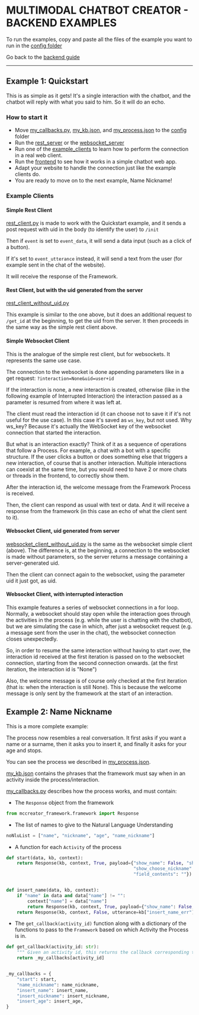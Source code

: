 # MULTIMODAL CHATBOT CREATOR - BACKEND EXAMPLES

To run the examples, copy and paste all the files of the example you want to run in the [config folder](../config)

Go back to the [backend guide](../README.md)
___

## Example 1: Quickstart

[comment]: <> (TODO: We need to add example pics)

This is as simple as it gets! It's a single interaction with the chatbot, and the chatbot will reply with what you said to him. So it will do an echo.

### How to start it

* Move [my_callbacks.py](quickstart/my_callbacks.py), [my_kb.json](quickstart/my_kb.json), and [my_process.json](quickstart/my_process.json) to the [config](../config) folder
* Run the [rest_server](../rest_server.py) or the [websocket_server](../websocket_server.py)
* Run one of the [example_clients](quickstart/example_clients/) to learn how to perform the connection in a real web client.
* Run the [frontend](../../frontend/README.md) to see how it works in a simple chatbot web app.
* Adapt your website to handle the connection just like the example clients do.
* You are ready to move on to the next example, Name Nickname!

### Example Clients

#### Simple Rest Client
[rest_client.py](quickstart/example_clients/rest_client.py) is made to work with the Quickstart example, and it sends a post request with uid in the body (to identify the user) to `/init`

Then if `event` is set to `event_data`, it will send a data input (such as a click of a button).

If it's set to `event_utterance` instead, it will send a text from the user (for example sent in the chat of the website).

It will receive the response of the Framework.

#### Rest Client, but with the uid generated from the server
[rest_client_without_uid.py](quickstart/example_clients/rest_client_without_uid.py)

This example is similar to the one above, but it does an additional request to `/get_id` at the beginning, to get the uid from the server. It then proceeds in the same way as the simple rest client above.

#### Simple Websocket Client

This is the analogue of the simple rest client, but for websockets. It represents the same use case.

The connection to the websocket is done appending parameters like in a get request: `?interaction=None&uid=user+id`

If the interaction is none, a new interaction is created, otherwise (like in the following example of Interrupted Interaction) the interaction passed as a parameter is resumed from where it was left at.

The client must read the interaction id (it can choose not to save it if it's not useful for the use case). In this case it's saved as `ws_key`, but not used. Why ws_key? Because it's actually the WebSocket key of the websocket connection that started the interaction.

But what is an interaction exactly? Think of it as a sequence of operations that follow a Process. For example, a chat with a bot with a specific structure. If the user clicks a button or does something else that triggers a new interaction, of course that is another interaction. Multiple interactions can coexist at the same time, but you would need to have 2 or more chats or threads in the frontend, to correctly show them.

After the interaction id, the welcome message from the Framework Process is received.

Then, the client can respond as usual with text or data.
And it will receive a response from the framework (in this case an echo of what the client sent to it).

#### Websocket Client, uid generated from server

[websocket_client_without_uid.py](quickstart/example_clients/websocket_client_without_uid.py) is the same as the websocket simple client (above). The difference is, at the beginning, a connection to the websocket is made without parameters, so the server returns a message containing a server-generated uid.

Then the client can connect again to the websocket, using the parameter uid it just got, as uid.

#### Websocket Client, with interrupted interaction

This example features a series of websocket connections in a for loop. Normally, a websocket should stay open while the interaction goes through the activities in the process (e.g. while the user is chatting with the chatbot), but we are simulating the case in which, after just a websocket request (e.g. a message sent from the user in the chat), the websocket connection closes unexpectedly.

So, in order to resume the same interaction without having to start over, the interaction id received at the first iteration is passed on to the websocket connection, starting from the second connection onwards. (at the first iteration, the interaction id is "None")

Also, the welcome message is of course only checked at the first iteration (that is: when the interaction is still None). This is because the welcome message is only sent by the framework at the start of an interaction.

## Example 2: Name Nickname

This is a more complete example:

The process now resembles a real conversation. It first asks if you want a name or a surname, then it asks you to insert it, and finally it asks for your age and stops.

You can see the process we described in [my_process.json](name_nickname/my_process.json).

[my_kb.json](name_nickname/my_kb.json) contains the phrases that the framework must say when in an activity inside the process/interaction.

[my_callbacks.py](name_nickname/my_callbacks.py) describes how the process works, and must contain:
* The `Response` object from the framework
```python
from mccreator_framework.framework import Response
```
* The list of names to give to the Natural Language Understanding
```python
noNluList = ["name", "nickname", "age", "name_nickname"]
```

[comment]: <> (TODO: explain better noNluList)

* A function for each `Activity` of the process
```python
def start(data, kb, context):
    return Response(kb, context, True, payload={"show_name": False, "show_age": False, "show_choose_name": True,
                                                "show_choose_nickname": True, "show_field": False,
                                                "field_contents": ""})


def insert_name(data, kb, context):
    if "name" in data and data["name"] != "":
        context["name"] = data["name"]
        return Response(kb, context, True, payload={"show_name": False, "show_age": True})
    return Response(kb, context, False, utterance=kb["insert_name_err"])
```

[comment]: <> (TODO: explain better the callback functions, how to create them)


* The `get_callback(activity_id)` function along with a dictionary of the functions to pass to the `Framework` based on which Activity the Process is in.
```python
def get_callback(activity_id: str):
    """ Given an activity id, this returns the callback corresponding to that activity. """
    return _my_callbacks[activity_id]


_my_callbacks = {
    "start": start,
    "name_nickname": name_nickname,
    "insert_name": insert_name,
    "insert_nickname": insert_nickname,
    "insert_age": insert_age,
}
```



